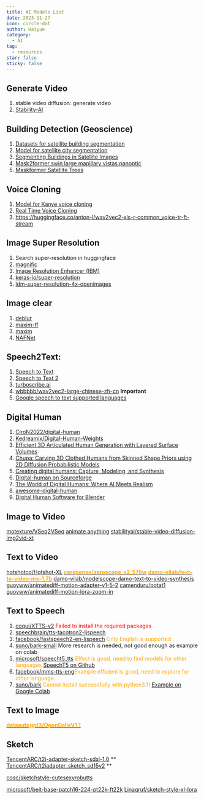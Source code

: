 ```yaml
---
title: AI Models List
date: 2023-11-27
icon: circle-dot
author: Haiyue
category:
  - AI
tag:
  - resources
star: false
sticky: false
---
```


## Generate Video
1. stable video diffusion: generate video
1. [Stability-AI](https://github.com/Stability-AI/generative-models?tab=readme-ov-file)

## Building Detection (Geoscience)
1. [Datasets for satellite building segmentation](https://huggingface.co/datasets/keremberke/satellite-building-segmentation/viewer/mini/test)
2. [Model for satellite city segmentation](https://huggingface.co/ratnaonline1/segFormer-b4-city-satellite-segmentation-1024x1024)
3. [Segmenting Buildings in Satellite Images](https://www.kaggle.com/code/kmader/segmenting-buildings-in-satellite-images)
4. [Mask2former swin large mapillary vistas panoptic](https://huggingface.co/facebook/mask2former-swin-large-mapillary-vistas-panoptic/tree/main)
5. [Maskformer Satellite Trees](https://huggingface.co/thiagohersan/maskformer-satellite-trees)

## Voice Cloning
1. [Model for Kanye voice cloning](https://huggingface.co/dog/kanye)
2. [Real Time Voice Cloning](https://huggingface.co/spaces/akhaliq/Real-Time-Voice-Cloning)
3. https://huggingface.co/anton-l/wav2vec2-xls-r-common_voice-tr-ft-stream

## Image Super Resolution
1. Search super-resolution in huggingface
2. [magnific](https://magnific.substack.com/)
3. [Image Resolution Enhancer (IBM)](https://github.com/IBM/MAX-Image-Resolution-Enhancer)
4. [keras-io/super-resolution](https://huggingface.co/keras-io/super-resolution/blob/main/README.md)
5. [ldm-super-resolution-4x-openimages](https://huggingface.co/CompVis/ldm-super-resolution-4x-openimages)

## Image clear
1. [deblur](https://huggingface.co/google/maxim-s3-deblurring-gopro)
2. [maxim-tf](https://github.com/sayakpaul/maxim-tf)
3. [maxim](https://github.com/google-research/maxim)
4. [NAFNet](https://github.com/megvii-research/NAFNet?tab=readme-ov-file)

## Speech2Text: 
1. [Speech to Text](https://huggingface.co/docs/transformers/model_doc/speech_to_text)
2. [Speech to Text 2](https://huggingface.co/docs/transformers/model_doc/speech_to_text_2)
3. [turboscribe.ai](https://turboscribe.ai/dashboard)
4. [wbbbbb/wav2vec2-large-chinese-zh-cn](https://huggingface.co/wbbbbb/wav2vec2-large-chinese-zh-cn) **Important**
5. [Google speech to text supported languages](https://cloud.google.com/speech-to-text/docs/speech-to-text-supported-languages)


## Digital Human
1. [CiroN2022/digital-human](https://huggingface.co/CiroN2022/digital-human)
2. [Kedreamix/Digital-Human-Weights](https://huggingface.co/Kedreamix/Digital-Human-Weights)
3. [Efficient 3D Articulated Human Generation with Layered Surface Volumes](https://huggingface.co/papers/2307.05462)
4. [Chupa: Carving 3D Clothed Humans from Skinned Shape Priors using 2D Diffusion Probabilistic Models](https://huggingface.co/papers/2305.11870)
5. [Creating digital humans: Capture, Modeling, and Synthesis](https://medium.com/@black_51980/creating-digital-humans-capture-modeling-and-synthesis-1612dbcbcaa4)
6. [Digital-human on Sourceforge](https://sourceforge.net/software/digital-human/)
7. [The World of Digital Humans: Where AI Meets Realism](https://medium.com/antaeus-ar/the-world-of-digital-humans-where-ai-meets-realism-5e4955b8261c)
8. [awesome-digital-human](https://github.com/weihaox/awesome-digital-human)
9. [Digital Human Software for Blender](https://sourceforge.net/software/digital-human/integrates-with-blender/)



## Image to Video
[motexture/VSeq2VSeq](https://huggingface.co/motexture/VSeq2VSeq)
[animate anything](https://github.com/alibaba/animate-anything)
[stabilityai/stable-video-diffusion-img2vid-xt](https://huggingface.co/stabilityai/stable-video-diffusion-img2vid-xt)


## Text to Video
[hotshotco/Hotshot-XL](https://huggingface.co/hotshotco/Hotshot-XL)
[<span style="color:orange;font-weight:bold;">cerspense/zeroscope_v2_576w</span>](https://huggingface.co/cerspense/zeroscope_v2_576w)
[<span style="color:orange;font-weight:bold;">damo-vilab/text-to-video-ms-1.7b</span>](https://huggingface.co/damo-vilab/text-to-video-ms-1.7b)
[damo-vilab/modelscope-damo-text-to-video-synthesis](https://huggingface.co/damo-vilab/modelscope-damo-text-to-video-synthesis)
[guoyww/animatediff-motion-adapter-v1-5-2](https://huggingface.co/guoyww/animatediff-motion-adapter-v1-5-2)
[camenduru/potat1](https://huggingface.co/camenduru/potat1)
[guoyww/animatediff-motion-lora-zoom-in](https://huggingface.co/guoyww/animatediff-motion-lora-zoom-in)


## Text to Speech
1. [coqui/XTTS-v2](https://huggingface.co/coqui/XTTS-v2) <span style="color:red">Failed to install the required packages</span>
1. [speechbrain/tts-tacotron2-ljspeech](https://huggingface.co/speechbrain/tts-tacotron2-ljspeech)
1. [facebook/fastspeech2-en-ljspeech](https://huggingface.co/facebook/fastspeech2-en-ljspeech) <span style="color:orange">Only English is supported</span>
1. [suno/bark-small](https://huggingface.co/suno/bark-small) <span style="orange">More research is needed, not good enough as example on colab</span>
1. [microsoft/speecht5_tts](https://huggingface.co/microsoft/speecht5_tts) <span style="color:orange">Effect is good, need to find models for other languages</span>
    [SpeechT5 on Github](https://github.com/microsoft/SpeechT5/)
1. [facebook/mms-tts-eng](https://huggingface.co/facebook/mms-tts-eng)<span style="color:orange">Example efficient is good, need to explore for other language.</span>
1. [suno/bark](https://huggingface.co/suno/bark) <span style="color:orange">Cannot install successfully with python3.11</span> [Example on Google Colab](https://colab.research.google.com/drive/1eJfA2XUa-mXwdMy7DoYKVYHI1iTd9Vkt?usp=sharing#scrollTo=t9Vlr3RRt6B9)


## Text to Image
[<span style="color:orange;font-weight:bold;">dataautogpt3/OpenDalleV1.1</span>](https://huggingface.co/dataautogpt3/OpenDalleV1.1)


## Sketch
[TencentARC/t2i-adapter-sketch-sdxl-1.0](https://huggingface.co/TencentARC/t2i-adapter-sketch-sdxl-1.0)  **
[TencentARC/t2iadapter_sketch_sd15v2](https://huggingface.co/TencentARC/t2iadapter_sketch_sd15v2) **

[cosc/sketchstyle-cutesexyrobutts](https://huggingface.co/cosc/sketchstyle-cutesexyrobutts)

[microsoft/beit-base-patch16-224-pt22k-ft22k](https://huggingface.co/microsoft/beit-base-patch16-224-pt22k-ft22k)
[Linaqruf/sketch-style-xl-lora](https://huggingface.co/Linaqruf/sketch-style-xl-lora)





